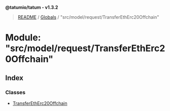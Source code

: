 **@tatumio/tatum - v1.3.2**

> [README](../README.md) / [Globals](../globals.md) / "src/model/request/TransferEthErc20Offchain"

# Module: "src/model/request/TransferEthErc20Offchain"

## Index

### Classes

* [TransferEthErc20Offchain](../classes/_src_model_request_transferetherc20offchain_.transferetherc20offchain.md)
